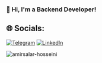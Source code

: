 ### 👋 Hi, I'm a Backend Developer!

## 🌐 Socials:
[![Telegram](https://img.shields.io/badge/Telegram-%230077B5.svg?logo=telegram&logoColor=white)](https://t.me/amirsalar_hosseinii)
[![LinkedIn](https://img.shields.io/badge/LinkedIn-%230077B5.svg?logo=linkedin&logoColor=white)](https://linkedin.com/in/amirsalar-hosseini) 


<p align="left"> <img src="https://komarev.com/ghpvc/?username=amirsalar-hosseini&label=Profile%20views&color=0e75b6&style=flat" alt="amirsalar-hosseini" /> </p>
